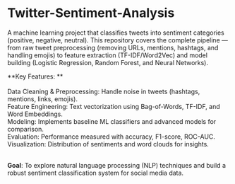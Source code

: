 # Twitter-Sentiment-Analysis
A machine learning project that classifies tweets into sentiment categories (positive, negative, neutral). This repository covers the complete pipeline — from raw tweet preprocessing (removing URLs, mentions, hashtags, and handling emojis) to feature extraction (TF-IDF/Word2Vec) and model building (Logistic Regression, Random Forest, and Neural Networks).

**Key Features:
**</br></br>
Data Cleaning & Preprocessing: Handle noise in tweets (hashtags, mentions, links, emojis).</br>
Feature Engineering: Text vectorization using Bag-of-Words, TF-IDF, and Word Embeddings.</br>
Modeling: Implements baseline ML classifiers and advanced models for comparison.</br>
Evaluation: Performance measured with accuracy, F1-score, ROC-AUC.</br>
Visualization: Distribution of sentiments and word clouds for insights.</br></br>

**Goal**: To explore natural language processing (NLP) techniques and build a robust sentiment classification system for social media data.
